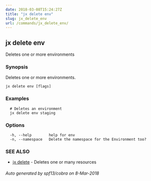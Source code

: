 ```yaml
---
date: 2018-03-08T15:24:27Z
title: "jx delete env"
slug: jx_delete_env
url: /commands/jx_delete_env/
---
```

## jx delete env

Deletes one or more environments

### Synopsis

Deletes one or more environments.

```
jx delete env [flags]
```

### Examples

```
  # Deletes an environment
  jx delete env staging
```

### Options

```
  -h, --help        help for env
  -n, --namespace   Delete the namespace for the Environment too?
```

### SEE ALSO

* [jx delete](/commands/jx_delete/)	 - Deletes one or many resources

###### Auto generated by spf13/cobra on 8-Mar-2018
